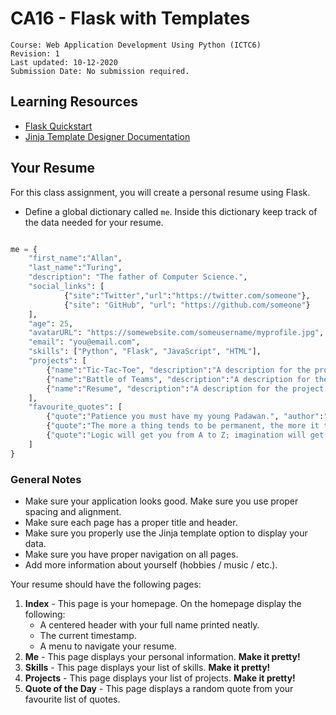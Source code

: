 # CA16 - Flask with Templates

	Course: Web Application Development Using Python (ICTC6)
	Revision: 1
	Last updated: 10-12-2020
	Submission Date: No submission required.

## Learning Resources

* [Flask Quickstart](https://flask.palletsprojects.com/en/1.1.x/quickstart/)
* [Jinja Template Designer Documentation](https://jinja.pocoo.org/docs/templates/#synopsis)

## Your Resume

For this class assignment, you will create a personal resume using Flask.

* Define a global dictionary called `me`. Inside this dictionary keep track of the data needed for your resume.

```python

me = {
	"first_name":"Allan",
	"last_name":"Turing",
	"description": "The father of Computer Science.",
	"social_links": [
			{"site":"Twitter","url":"https://twitter.com/someone"}, 
			{"site": "GitHub", "url": "https://github.com/someone"}
	],
	"age": 25,
	"avatarURL": "https://somewebsite.com/someusername/myprofile.jpg",
	"email": "you@email.com",
	"skills": ["Python", "Flask", "JavaScript", "HTML"],
	"projects": [
		{"name":"Tic-Tac-Toe", "description":"A description for the project.", "tags":["functions", "control structures", "game"]},
		{"name":"Battle of Teams", "description":"A description for the project.", "tags":["functions", "OOP"]},
		{"name":"Resume", "description":"A description for the project.", "tags":["flask", "web application", "HTTP routes"]}
	],
	"favourite_quotes": [
		{"quote":"Patience you must have my young Padawan.", "author":"Yoda"},
		{"quote":"The more a thing tends to be permanent, the more it tends to be lifeless.", "author":"Alan Watts"},
		{"quote":"Logic will get you from A to Z; imagination will get you everywhere.", "author":"Albert Einstein"}
	]
}
```

### General Notes

* Make sure your application looks good. Make sure you use proper spacing and alignment.
* Make sure each page has a proper title and header.
* Make sure you properly use the Jinja template option to display your data.
* Make sure you have proper navigation on all pages.
* Add more information about yourself (hobbies / music / etc.).

Your resume should have the following pages:

1. **Index** - This page is your homepage. On the homepage display the following:
   * A centered header with your full name printed neatly.
   * The current timestamp.
   * A menu to navigate your resume.
2. **Me** - This page displays your personal information. **Make it pretty!**
3. **Skills** - This page displays your list of skills. **Make it pretty!**
4. **Projects** - This page displays your list of projects. **Make it pretty!**
5. **Quote of the Day** - This page displays a random quote from your favourite list of quotes.
